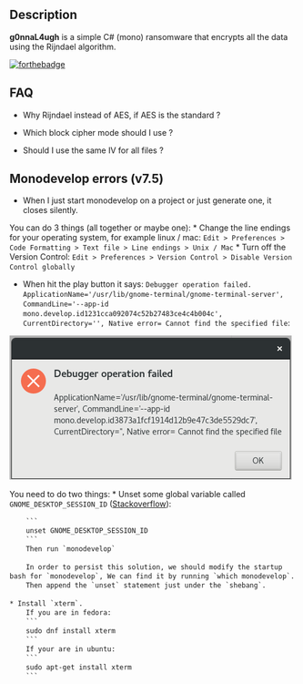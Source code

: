 
## Description
**g0nnaL4ugh** is a simple C# (mono) ransomware that encrypts all the data using the Rijndael algorithm.

[![forthebadge](https://forthebadge.com/images/badges/oooo-kill-em.svg)](https://forthebadge.com)


## FAQ

* Why Rijndael instead of AES, if AES is the standard ?

* Which block cipher mode should I use ?

* Should I use the same IV for all files ?


## Monodevelop errors (v7.5)

* When I just start monodevelop on a project or just generate one, it closes silently.

You can do 3 things (all together or maybe one):
	* Change the line endings for your operating system, for example linux / mac: `Edit > Preferences > Code Formatting > Text file > Line endings > Unix / Mac`
	* Turn off the Version Control: `Edit > Preferences > Version Control > Disable Version Control globally`

* When hit the play button it says: `Debugger operation failed. ApplicationName='/usr/lib/gnome-terminal/gnome-terminal-server', CommandLine='--app-id mono.develop.id1231cca092074c52b27483ce4c4b004c', CurrentDirectory='', Native error= Cannot find the specified file`:

![Cannot Run](images/cannot_run.png?raw=true)

You need to do two things:
	* Unset some global variable called `GNOME_DESKTOP_SESSION_ID` ([Stackoverflow](https://stackoverflow.com/a/23233374)):

		```
		unset GNOME_DESKTOP_SESSION_ID
		```
		Then run `monodevelop`

		In order to persist this solution, we should modify the startup bash for `monodevelop`, We can find it by running `which monodevelop`.
		Then append the `unset` statement just under the `shebang`.

	* Install `xterm`.
		If you are in fedora:
		```
		sudo dnf install xterm
		```
		If your are in ubuntu:
		```
		sudo apt-get install xterm
		```



